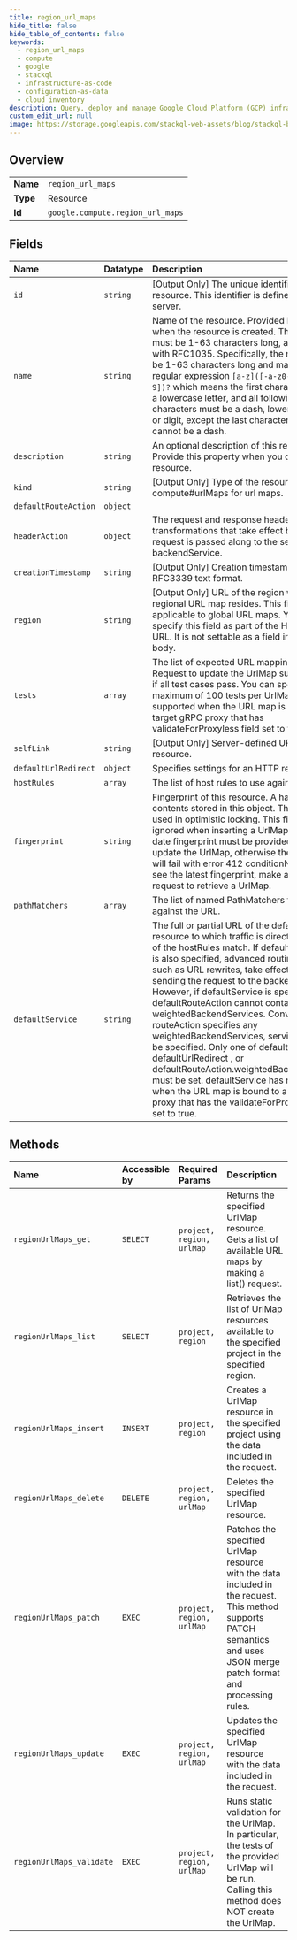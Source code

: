 ```yaml
---
title: region_url_maps
hide_title: false
hide_table_of_contents: false
keywords:
  - region_url_maps
  - compute
  - google    
  - stackql
  - infrastructure-as-code
  - configuration-as-data
  - cloud inventory
description: Query, deploy and manage Google Cloud Platform (GCP) infrastructure and resources using SQL
custom_edit_url: null
image: https://storage.googleapis.com/stackql-web-assets/blog/stackql-blog-post-featured-image.png
---
```

  
    

## Overview
<table><tbody>
<tr><td><b>Name</b></td><td><code>region_url_maps</code></td></tr>
<tr><td><b>Type</b></td><td>Resource</td></tr>
<tr><td><b>Id</b></td><td><code>google.compute.region_url_maps</code></td></tr>
</tbody></table>

## Fields
| Name | Datatype | Description |
|:-----|:---------|:------------|
| `id` | `string` | [Output Only] The unique identifier for the resource. This identifier is defined by the server. |
| `name` | `string` | Name of the resource. Provided by the client when the resource is created. The name must be 1-63 characters long, and comply with RFC1035. Specifically, the name must be 1-63 characters long and match the regular expression `[a-z]([-a-z0-9]*[a-z0-9])?` which means the first character must be a lowercase letter, and all following characters must be a dash, lowercase letter, or digit, except the last character, which cannot be a dash. |
| `description` | `string` | An optional description of this resource. Provide this property when you create the resource. |
| `kind` | `string` | [Output Only] Type of the resource. Always compute#urlMaps for url maps. |
| `defaultRouteAction` | `object` |  |
| `headerAction` | `object` | The request and response header transformations that take effect before the request is passed along to the selected backendService. |
| `creationTimestamp` | `string` | [Output Only] Creation timestamp in RFC3339 text format. |
| `region` | `string` | [Output Only] URL of the region where the regional URL map resides. This field is not applicable to global URL maps. You must specify this field as part of the HTTP request URL. It is not settable as a field in the request body. |
| `tests` | `array` | The list of expected URL mapping tests. Request to update the UrlMap succeeds only if all test cases pass. You can specify a maximum of 100 tests per UrlMap. Not supported when the URL map is bound to a target gRPC proxy that has validateForProxyless field set to true. |
| `selfLink` | `string` | [Output Only] Server-defined URL for the resource. |
| `defaultUrlRedirect` | `object` | Specifies settings for an HTTP redirect. |
| `hostRules` | `array` | The list of host rules to use against the URL. |
| `fingerprint` | `string` | Fingerprint of this resource. A hash of the contents stored in this object. This field is used in optimistic locking. This field is ignored when inserting a UrlMap. An up-to-date fingerprint must be provided in order to update the UrlMap, otherwise the request will fail with error 412 conditionNotMet. To see the latest fingerprint, make a get() request to retrieve a UrlMap. |
| `pathMatchers` | `array` | The list of named PathMatchers to use against the URL. |
| `defaultService` | `string` | The full or partial URL of the defaultService resource to which traffic is directed if none of the hostRules match. If defaultRouteAction is also specified, advanced routing actions, such as URL rewrites, take effect before sending the request to the backend. However, if defaultService is specified, defaultRouteAction cannot contain any weightedBackendServices. Conversely, if routeAction specifies any weightedBackendServices, service must not be specified. Only one of defaultService, defaultUrlRedirect , or defaultRouteAction.weightedBackendService must be set. defaultService has no effect when the URL map is bound to a target gRPC proxy that has the validateForProxyless field set to true. |
## Methods
| Name | Accessible by | Required Params | Description |
|:-----|:--------------|:----------------|:------------|
| `regionUrlMaps_get` | `SELECT` | `project, region, urlMap` | Returns the specified UrlMap resource. Gets a list of available URL maps by making a list() request. |
| `regionUrlMaps_list` | `SELECT` | `project, region` | Retrieves the list of UrlMap resources available to the specified project in the specified region. |
| `regionUrlMaps_insert` | `INSERT` | `project, region` | Creates a UrlMap resource in the specified project using the data included in the request. |
| `regionUrlMaps_delete` | `DELETE` | `project, region, urlMap` | Deletes the specified UrlMap resource. |
| `regionUrlMaps_patch` | `EXEC` | `project, region, urlMap` | Patches the specified UrlMap resource with the data included in the request. This method supports PATCH semantics and uses JSON merge patch format and processing rules. |
| `regionUrlMaps_update` | `EXEC` | `project, region, urlMap` | Updates the specified UrlMap resource with the data included in the request. |
| `regionUrlMaps_validate` | `EXEC` | `project, region, urlMap` | Runs static validation for the UrlMap. In particular, the tests of the provided UrlMap will be run. Calling this method does NOT create the UrlMap. |

